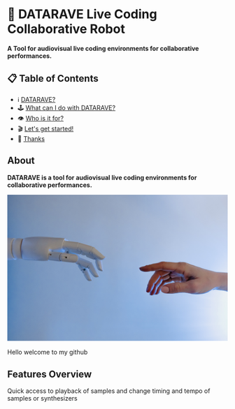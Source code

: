 #  🦾 DATARAVE Live Coding Collaborative Robot 

**A Tool for audiovisual live coding environments for collaborative performances.**

## 📋 Table of Contents
- ℹ️ [DATARAVE?](#about)
- 🕹️ [What can I do with DATARAVE?](#features-overview)
- 👁️‍ [Who is it for?](#-vision--goals)
- 🎬 [Let's get started!](#-install)
- 🤍 [Thanks](#-thanks)

## About 

**DATARAVE is a tool for audiovisual live coding environments for collaborative performances.**

![COLLAB!](images/pexels-tara-winstead-8386434.jpg)

Hello welcome to my github

## Features Overview

Quick access to playback of samples and change timing and tempo of samples or synthesizers
